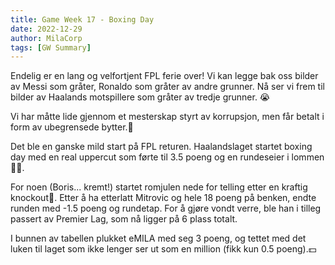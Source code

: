 ```yaml
---
title: Game Week 17 - Boxing Day
date: 2022-12-29
author: MilaCorp
tags: [GW Summary]
---
```


Endelig er en lang og velfortjent FPL ferie over! Vi kan legge bak oss bilder av
Messi som gråter, Ronaldo som gråter av andre grunner. Nå ser vi frem til bilder
av Haalands motspillere som gråter av tredje grunner. 😭

Vi har måtte lide gjennom et mesterskap styrt av korrupsjon, men får betalt i
form av ubegrensede bytter.🤑

Det ble en ganske mild start på FPL returen. Haalandslaget startet boxing day
med en real uppercut som førte til 3.5 poeng og en rundeseier i lommen 💪👊.

For noen (Boris... kremt!) startet romjulen nede for telling etter en kraftig
knockout🤕. Etter å ha etterlatt Mitrovic og hele 18 poeng på benken, endte
runden med -1.5 poeng og rundetap. For å gjøre vondt verre, ble han i tilleg
passert av Premier Lag, som nå ligger på 6 plass totalt.

I bunnen av tabellen plukket eMILA med seg 3 poeng, og tettet med det luken
til laget som ikke lenger ser ut som en million (fikk kun 0.5 poeng).💵
